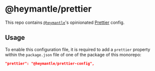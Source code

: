 # @heymantle/prettier

This repo contains [`@heymantle`]'s opinionated [Prettier] config.

## Usage

To enable this configuration file, it is required to add a `prettier` property within the `package.json` file of one of the package of this monorepo:

```json
"prettier": "@heymantle/prettier-config",
```

[`@heymantle`]: https://github.com/aurelienbobenrieth
[Prettier]: https://prettier.io
